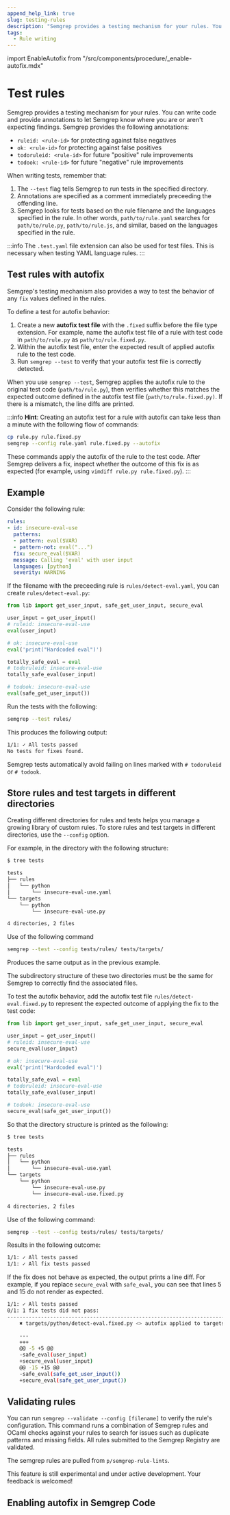 ```yaml
---
append_help_link: true
slug: testing-rules
description: "Semgrep provides a testing mechanism for your rules. You can write code and provide annotations to let Semgrep know where you are or aren't expecting findings."
tags:
  - Rule writing
---
```



import EnableAutofix from "/src/components/procedure/_enable-autofix.mdx"

# Test rules

Semgrep provides a testing mechanism for your rules. You can write code and provide annotations to let Semgrep know where you are or aren't expecting findings. Semgrep provides the following annotations:

- `ruleid: <rule-id>` for protecting against false negatives
- `ok: <rule-id>` for protecting against false positives
- `todoruleid: <rule-id>` for future "positive" rule improvements
- `todook: <rule-id>` for future "negative" rule improvements

When writing tests, remember that:

1. The `--test` flag tells Semgrep to run tests in the specified directory.
2. Annotations are specified as a comment immediately preceeding the offending line.
3. Semgrep looks for tests based on the rule filename and the languages
   specified in the rule. In other words, `path/to/rule.yaml` searches for
   `path/to/rule.py`, `path/to/rule.js`, and similar, based on the languages specified in the rule.

:::info
The `.test.yaml` file extension can also be used for test files. This is necessary when testing YAML language rules.
:::

## Test rules with autofix

Semgrep's testing mechanism also provides a way to test the behavior of any `fix` values defined in the rules.

To define a test for autofix behavior:

1. Create a new **autofix test file** with the `.fixed` suffix before the file type extension. For example, name the autofix test file of a rule with test code in `path/to/rule.py` as `path/to/rule.fixed.py`.
1. Within the autofix test file, enter the expected result of applied autofix rule to the test code.
2. Run `semgrep --test` to verify that your autofix test file is correctly detected.

When you use `semgrep --test`, Semgrep applies the autofix rule to the original test code (`path/to/rule.py`), then verifies whether this matches the expected outcome defined in the autofix test file (`path/to/rule.fixed.py)`. If there is a mismatch, the line diffs are printed.

:::info
**Hint**: Creating an autofix test for a rule with autofix can take less than a minute with the following flow of commands:
```sh
cp rule.py rule.fixed.py
semgrep --config rule.yaml rule.fixed.py --autofix
```

These commands apply the autofix of the rule to the test code. After Semgrep delivers a fix, inspect whether the outcome of this fix is as expected (for example, using `vimdiff rule.py rule.fixed.py`).
:::

## Example

Consider the following rule:

```yaml
rules:
- id: insecure-eval-use
  patterns:
  - pattern: eval($VAR)
  - pattern-not: eval("...")
  fix: secure_eval($VAR)
  message: Calling 'eval' with user input
  languages: [python]
  severity: WARNING
```

If the filename with the preceeding rule is `rules/detect-eval.yaml`, you can create `rules/detect-eval.py`:

```python
from lib import get_user_input, safe_get_user_input, secure_eval

user_input = get_user_input()
# ruleid: insecure-eval-use
eval(user_input)

# ok: insecure-eval-use
eval('print("Hardcoded eval")')

totally_safe_eval = eval
# todoruleid: insecure-eval-use
totally_safe_eval(user_input)

# todook: insecure-eval-use
eval(safe_get_user_input())
```

Run the tests with the following:

```sh
semgrep --test rules/
```

This produces the following output:

```sh
1/1: ✓ All tests passed
No tests for fixes found.
```

Semgrep tests automatically avoid failing on lines marked with `# todoruleid` or `# todook`.

## Store rules and test targets in different directories

Creating different directories for rules and tests helps you manage a growing library of custom rules. To store rules and test targets in different directories, use the `--config` option.

For example, in the directory with the following structure:

```sh
$ tree tests

tests
├── rules
│   └── python
│       └── insecure-eval-use.yaml
└── targets
    └── python
        └── insecure-eval-use.py

4 directories, 2 files
```

Use of the following command

```sh
semgrep --test --config tests/rules/ tests/targets/
```

Produces the same output as in the previous example.

The subdirectory structure of these two directories must be the same for Semgrep to correctly find the associated files.

To test the autofix behavior, add the autofix test file `rules/detect-eval.fixed.py` to represent the expected outcome of applying the fix to the test code:

```python
from lib import get_user_input, safe_get_user_input, secure_eval

user_input = get_user_input()
# ruleid: insecure-eval-use
secure_eval(user_input)

# ok: insecure-eval-use
eval('print("Hardcoded eval")')

totally_safe_eval = eval
# todoruleid: insecure-eval-use
totally_safe_eval(user_input)

# todook: insecure-eval-use
secure_eval(safe_get_user_input())
```

So that the directory structure is printed as the following:

```sh
$ tree tests

tests
├── rules
│   └── python
│       └── insecure-eval-use.yaml
└── targets
    └── python
        └── insecure-eval-use.py
        └── insecure-eval-use.fixed.py

4 directories, 2 files
```

Use of the following command:

```sh
semgrep --test --config tests/rules/ tests/targets/
```

Results in the following outcome:

```sh
1/1: ✓ All tests passed
1/1: ✓ All fix tests passed
```

If the fix does not behave as expected, the output prints a line diff.
For example, if you replace `secure_eval` with `safe_eval`, you can see that lines 5 and 15 do not render as expected.

```sh
1/1: ✓ All tests passed
0/1: 1 fix tests did not pass:
--------------------------------------------------------------------------------
	✖ targets/python/detect-eval.fixed.py <> autofix applied to targets/python/detect-eval.py

	---
	+++
	@@ -5 +5 @@
	-safe_eval(user_input)
	+secure_eval(user_input)
	@@ -15 +15 @@
	-safe_eval(safe_get_user_input())
	+secure_eval(safe_get_user_input())

```

## Validating rules

You can run `semgrep --validate --config [filename]` to verify the rule's configuration. This command runs a combination of Semgrep rules and OCaml checks against your rules to search for issues such as duplicate patterns and missing fields. All rules submitted to the Semgrep Registry are validated.

The semgrep rules are pulled from `p/semgrep-rule-lints`.

This feature is still experimental and under active development. Your feedback is welcomed!

## Enabling autofix in Semgrep Code

<EnableAutofix />
